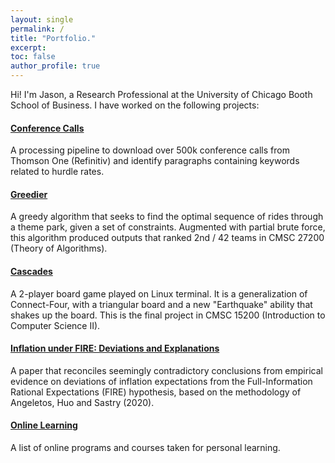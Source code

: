 ```yaml
---
layout: single
permalink: /
title: "Portfolio."
excerpt:
toc: false
author_profile: true
---
```


Hi! I'm Jason, a Research Professional at the University of Chicago Booth School of Business. I have worked on the following projects:

#### [Conference Calls](https://github.com/jasonjiajs/conference_call_code)
A processing pipeline to download over 500k conference calls from Thomson One (Refinitiv) and identify paragraphs containing keywords related to hurdle rates.

#### [Greedier](https://github.com/jasonjiajs/CMSC_27200_Project)
A greedy algorithm that seeks to find the optimal sequence of rides through a theme park, given a set of constraints. Augmented with partial brute force, this algorithm produced outputs that ranked 2nd / 42 teams in CMSC 27200 (Theory of Algorithms).

#### [Cascades](https://github.com/jasonjiajs/CMSC-15200)
A 2-player board game played on Linux terminal. It is a generalization of Connect-Four, with a triangular board and a new "Earthquake" ability that shakes up the board. This is the final project in CMSC 15200 (Introduction to Computer Science II).

#### [Inflation under FIRE: Deviations and Explanations](https://rationale.lse.ac.uk/articles/abstract/35/)
A paper that reconciles seemingly contradictory conclusions from empirical evidence on deviations of inflation expectations from the Full-Information Rational Expectations (FIRE) hypothesis, based on the methodology of Angeletos, Huo and Sastry (2020).

#### [Online Learning](https://github.com/jasonjiajs/online_learning)
A list of online programs and courses taken for personal learning.